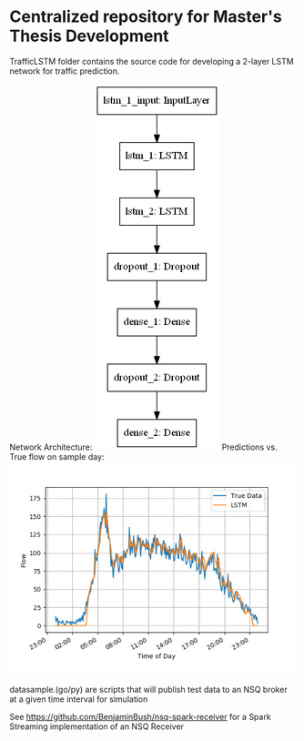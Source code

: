 # Centralized repository for Master's Thesis Development

TrafficLSTM folder contains the source code for developing a 2-layer LSTM network for traffic prediction.

Network Architecture:
![No picture found](https://raw.githubusercontent.com/BenjaminBush/research/master/TrafficLSTM/model.png)
Predictions vs. True flow on sample day:
![No picture found](https://raw.githubusercontent.com/BenjaminBush/research/master/TrafficLSTM/plotted_preds.png)

datasample.(go/py) are scripts that will publish test data to an NSQ broker at a given time interval for simulation

See https://github.com/BenjaminBush/nsq-spark-receiver for a Spark Streaming implementation of an NSQ Receiver
